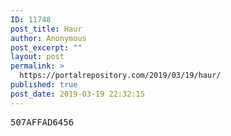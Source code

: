 ```yaml
---
ID: 11748
post_title: Haur
author: Anonymous
post_excerpt: ""
layout: post
permalink: >
  https://portalrepository.com/2019/03/19/haur/
published: true
post_date: 2019-03-19 22:32:15
---
```

<pre>507AFFAD6456</pre>
